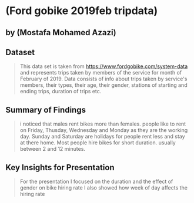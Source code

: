 # (Ford gobike 2019feb tripdata)
## by (Mostafa Mohamed Azazi)


## Dataset

> This data set is taken from https://www.fordgobike.com/system-data and represents trips taken by members of the service for month of February of 2019. Data consists of info about trips taken by service's members, their types, their age, their gender, stations of starting and ending trips, duration of trips etc.



## Summary of Findings

> i noticed that males rent bikes more than females.
> people like to rent on Friday, Thusday, Wednesday and Monday as they are the working day.
Sunday and Saturday are holidays for people rent less and stay at there home.
> Most people hire bikes for short duration. usually between 2 and 12 minutes.


## Key Insights for Presentation

> For the presentation I focused on the duration and the effect of gender on bike hiring rate
> I also showed how week of day affects the hiring rate